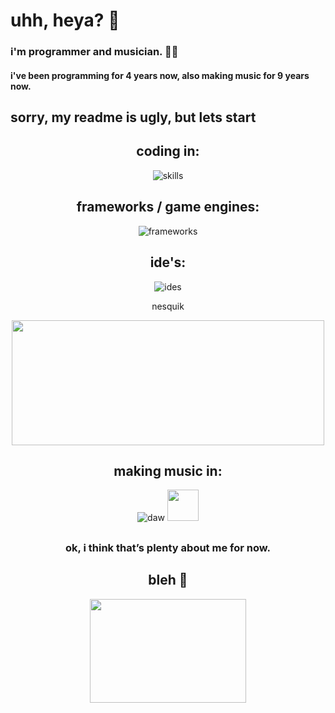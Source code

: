 # uhh, heya? 👋
### i'm programmer and musician. 😶‍🌫️
#### i've been programming for 4 years now, also making music for 9 years now.
## sorry, my readme is ugly, but lets start

<div id="header" align="center">
  
  ## coding in:
  ![skills](https://skillicons.dev/icons?i=haxe,cpp,cs,py,java,js,lua)

  ## frameworks / game engines:
  ![frameworks](https://skillicons.dev/icons?i=haxeflixel,unity,dotnet,qt,godot)

  ## ide's:
  ![ides](https://skillicons.dev/icons?i=vscode,visualstudio,idea)
  
  nesquik
  
  <img src="https://github.com/user-attachments/assets/24c78a2e-2249-4e44-a4a0-4f47fba4936a" width=500 height=200>

  ## making music in:
  ![daw](https://skillicons.dev/icons?i=ableton)
  <img src="https://github.com/user-attachments/assets/306d0967-e244-4e41-aba4-c2d3c69cffbc" width=50 height=50>
  ##
  
  ### ok, i think that’s plenty about me for now.
  
  ## bleh 🤗
  
  <img src="https://github.com/user-attachments/assets/7c53e2e9-25fc-4dfe-9bc0-04e9721904c4" width=250 height=166>
  
</div>
